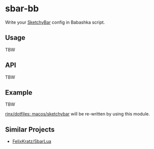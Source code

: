 # sbar-bb

Write your [SketchyBar](https://github.com/FelixKratz/SketchyBar) config in Babashka script.

## Usage

TBW

## API

TBW

## Example

TBW

[rinx/dotfiles: macos/sketchybar](https://github.com/rinx/dotfiles/tree/60709726b7c2986de228e04f20e0c596ef4e1d8b/macos/sketchybar) will be re-written by using this module.

## Similar Projects

- [FelixKratz/SbarLua](https://github.com/FelixKratz/SbarLua)
